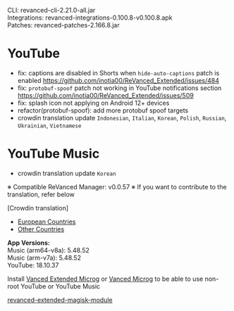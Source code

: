 CLI: revanced-cli-2.21.0-all.jar  
Integrations: revanced-integrations-0.100.8-v0.100.8.apk  
Patches: revanced-patches-2.166.8.jar  

YouTube
==
- fix: captions are disabled in Shorts when `hide-auto-captions` patch is enabled https://github.com/inotia00/ReVanced_Extended/issues/484
- fix: `protobuf-spoof` patch not working in YouTube notifications section https://github.com/inotia00/ReVanced_Extended/issues/509
- fix: splash icon not applying on Android 12+ devices
- refactor(protobuf-spoof): add more protobuf spoof targets
- crowdin translation update
`Indonesian`, `Italian`, `Korean`, `Polish`, `Russian`, `Ukrainian`, `Vietnamese`


YouTube Music
==
- crowdin translation update
`Korean`


※ Compatible ReVanced Manager: v0.0.57
※ If you want to contribute to the translation, refer below

[Crowdin translation]
- [European Countries](https://crowdin.com/project/revancedextendedeu)
- [Other Countries](https://crowdin.com/project/revancedextended)
  
**App Versions:**  
Music (arm64-v8a): 5.48.52  
Music (arm-v7a): 5.48.52  
YouTube: 18.10.37  

Install [Vanced Extended Microg](https://github.com/inotia00/VancedMicroG/releases) or [Vanced Microg](https://github.com/TeamVanced/VancedMicroG/releases) to be able to use non-root YouTube or YouTube Music  

[revanced-extended-magisk-module](https://github.com/MatadorProBr/revanced-extended-magisk-module)  
